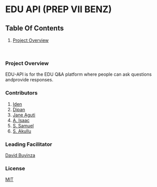 # EDU API (PREP VII BENZ)

## Table Of Contents
1. [Project Overview](#project-overview)

<br>

### Project Overview
EDU-API is for the EDU Q&A platform where people can ask questions andprovide responses.







### Contributors
1. [Iden](https://github.com/kallyas)
2. [Dipan](https://github.com/diphan-source)
3. [Jane Aguti](https://github.com/jane2k)
4. [A. Isaac](https://github.com/Eyezoh)
5. [S. Samuel](https://github.com/ssendisamuel)
6. [S. Akullu](https://github.com/sarahakullu)

### Leading Facilitator
[David Buyinza](https://github.com/davidgoodson)

### License
[MIT](/LICENSE)
